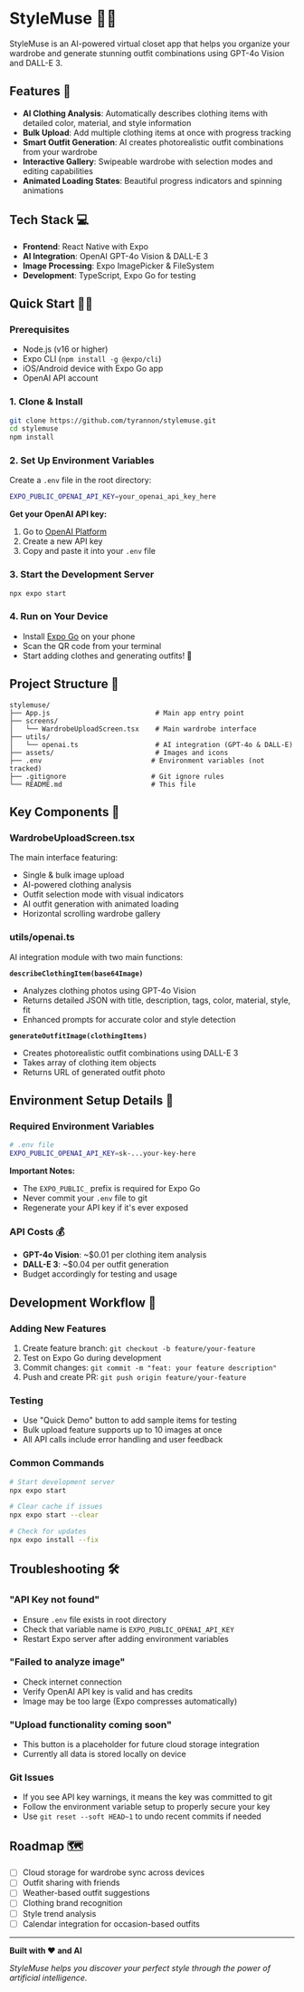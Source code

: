 # StyleMuse 👗✨

StyleMuse is an AI-powered virtual closet app that helps you organize your wardrobe and generate stunning outfit combinations using GPT-4o Vision and DALL-E 3.

## Features 🚀

- **AI Clothing Analysis**: Automatically describes clothing items with detailed color, material, and style information
- **Bulk Upload**: Add multiple clothing items at once with progress tracking
- **Smart Outfit Generation**: AI creates photorealistic outfit combinations from your wardrobe
- **Interactive Gallery**: Swipeable wardrobe with selection modes and editing capabilities
- **Animated Loading States**: Beautiful progress indicators and spinning animations

## Tech Stack 💻

- **Frontend**: React Native with Expo
- **AI Integration**: OpenAI GPT-4o Vision & DALL-E 3
- **Image Processing**: Expo ImagePicker & FileSystem
- **Development**: TypeScript, Expo Go for testing

## Quick Start 🏃‍♂️

### Prerequisites
- Node.js (v16 or higher)
- Expo CLI (`npm install -g @expo/cli`)
- iOS/Android device with Expo Go app
- OpenAI API account

### 1. Clone & Install
```bash
git clone https://github.com/tyrannon/stylemuse.git
cd stylemuse
npm install
```

### 2. Set Up Environment Variables
Create a `.env` file in the root directory:
```bash
EXPO_PUBLIC_OPENAI_API_KEY=your_openai_api_key_here
```

**Get your OpenAI API key:**
1. Go to [OpenAI Platform](https://platform.openai.com/api-keys)
2. Create a new API key
3. Copy and paste it into your `.env` file

### 3. Start the Development Server
```bash
npx expo start
```

### 4. Run on Your Device
- Install [Expo Go](https://expo.dev/client) on your phone
- Scan the QR code from your terminal
- Start adding clothes and generating outfits! 🎉

## Project Structure 📁

```
stylemuse/
├── App.js                          # Main app entry point
├── screens/
│   └── WardrobeUploadScreen.tsx    # Main wardrobe interface
├── utils/
│   └── openai.ts                   # AI integration (GPT-4o & DALL-E)
├── assets/                         # Images and icons
├── .env                           # Environment variables (not tracked)
├── .gitignore                     # Git ignore rules
└── README.md                      # This file
```

## Key Components 🧩

### WardrobeUploadScreen.tsx
The main interface featuring:
- Single & bulk image upload
- AI-powered clothing analysis
- Outfit selection mode with visual indicators
- AI outfit generation with animated loading
- Horizontal scrolling wardrobe gallery

### utils/openai.ts
AI integration module with two main functions:

**`describeClothingItem(base64Image)`**
- Analyzes clothing photos using GPT-4o Vision
- Returns detailed JSON with title, description, tags, color, material, style, fit
- Enhanced prompts for accurate color and style detection

**`generateOutfitImage(clothingItems)`**
- Creates photorealistic outfit combinations using DALL-E 3
- Takes array of clothing item objects
- Returns URL of generated outfit photo

## Environment Setup Details 🔧

### Required Environment Variables
```bash
# .env file
EXPO_PUBLIC_OPENAI_API_KEY=sk-...your-key-here
```

**Important Notes:**
- The `EXPO_PUBLIC_` prefix is required for Expo Go
- Never commit your `.env` file to git
- Regenerate your API key if it's ever exposed

### API Costs 💰
- **GPT-4o Vision**: ~$0.01 per clothing item analysis
- **DALL-E 3**: ~$0.04 per outfit generation
- Budget accordingly for testing and usage

## Development Workflow 🔄

### Adding New Features
1. Create feature branch: `git checkout -b feature/your-feature`
2. Test on Expo Go during development
3. Commit changes: `git commit -m "feat: your feature description"`
4. Push and create PR: `git push origin feature/your-feature`

### Testing
- Use "Quick Demo" button to add sample items for testing
- Bulk upload feature supports up to 10 images at once
- All API calls include error handling and user feedback

### Common Commands
```bash
# Start development server
npx expo start

# Clear cache if issues
npx expo start --clear

# Check for updates
npx expo install --fix
```

## Troubleshooting 🛠️

### "API Key not found"
- Ensure `.env` file exists in root directory
- Check that variable name is `EXPO_PUBLIC_OPENAI_API_KEY`
- Restart Expo server after adding environment variables

### "Failed to analyze image"
- Check internet connection
- Verify OpenAI API key is valid and has credits
- Image may be too large (Expo compresses automatically)

### "Upload functionality coming soon"
- This button is a placeholder for future cloud storage integration
- Currently all data is stored locally on device

### Git Issues
- If you see API key warnings, it means the key was committed to git
- Follow the environment variable setup to properly secure your key
- Use `git reset --soft HEAD~1` to undo recent commits if needed

## Roadmap 🗺️

- [ ] Cloud storage for wardrobe sync across devices
- [ ] Outfit sharing with friends
- [ ] Weather-based outfit suggestions
- [ ] Clothing brand recognition
- [ ] Style trend analysis
- [ ] Calendar integration for occasion-based outfits

---

**Built with ❤️ and AI**

*StyleMuse helps you discover your perfect style through the power of artificial intelligence.*